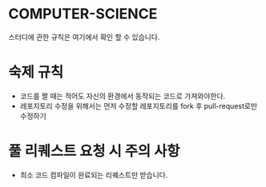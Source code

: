 # COMPUTER-SCIENCE
스터디에 관한 규칙은 여기에서 확인 할 수 있습니다.
# 숙제 규칙
- 코드를 짤 때는 적어도 자신의 환경에서 동작되는 코드로 가져와야한다.
- 레포지토리 수정을 위해서는 먼저 수정할 레포지토리를 fork 후 pull-request로만 수정하기
# 풀 리퀘스트 요청 시 주의 사항
- 최소 코드 컴파일이 완료되는 리퀘스트만 받습니다.

